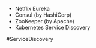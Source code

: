 - Netflix Eureka
- Consul (by HashiCorp)
- ZooKeeper (by Apache)
- Kubernetes Service Discovery

#ServiceDiscovery 